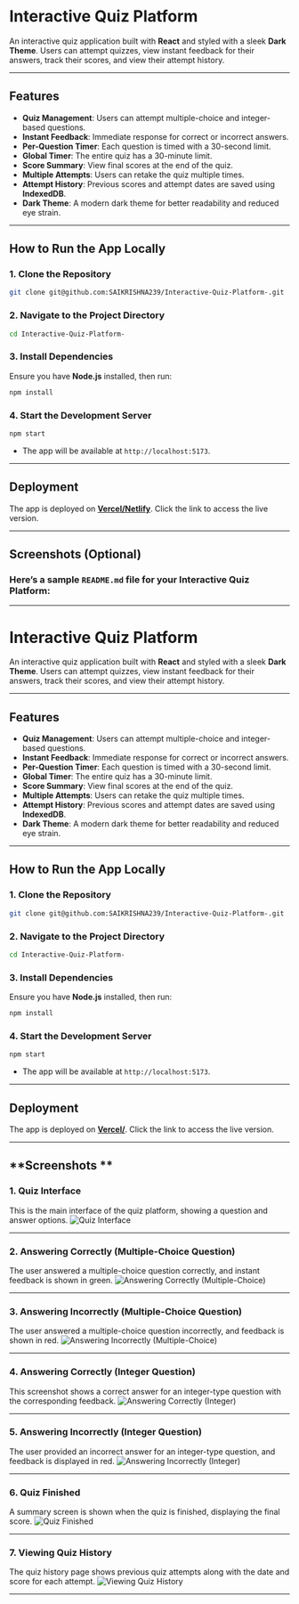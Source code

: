 
# **Interactive Quiz Platform**

An interactive quiz application built with **React** and styled with a sleek **Dark Theme**. Users can attempt quizzes, view instant feedback for their answers, track their scores, and view their attempt history.

---

## **Features**
- **Quiz Management**: Users can attempt multiple-choice and integer-based questions.
- **Instant Feedback**: Immediate response for correct or incorrect answers.
- **Per-Question Timer**: Each question is timed with a 30-second limit.
- **Global Timer**: The entire quiz has a 30-minute limit.
- **Score Summary**: View final scores at the end of the quiz.
- **Multiple Attempts**: Users can retake the quiz multiple times.
- **Attempt History**: Previous scores and attempt dates are saved using **IndexedDB**.
- **Dark Theme**: A modern dark theme for better readability and reduced eye strain.

---

## **How to Run the App Locally**

### **1. Clone the Repository**
```bash
git clone git@github.com:SAIKRISHNA239/Interactive-Quiz-Platform-.git
```

### **2. Navigate to the Project Directory**
```bash
cd Interactive-Quiz-Platform-
```

### **3. Install Dependencies**
Ensure you have **Node.js** installed, then run:
```bash
npm install
```

### **4. Start the Development Server**
```bash
npm start
```

- The app will be available at `http://localhost:5173`.

---

## **Deployment**
The app is deployed on **[Vercel/Netlify](YOUR_DEPLOYED_APP_LINK)**. Click the link to access the live version.

---

## **Screenshots (Optional)**
### **Here’s a sample `README.md` file for your Interactive Quiz Platform:**

---

# **Interactive Quiz Platform**

An interactive quiz application built with **React** and styled with a sleek **Dark Theme**. Users can attempt quizzes, view instant feedback for their answers, track their scores, and view their attempt history.

---

## **Features**
- **Quiz Management**: Users can attempt multiple-choice and integer-based questions.
- **Instant Feedback**: Immediate response for correct or incorrect answers.
- **Per-Question Timer**: Each question is timed with a 30-second limit.
- **Global Timer**: The entire quiz has a 30-minute limit.
- **Score Summary**: View final scores at the end of the quiz.
- **Multiple Attempts**: Users can retake the quiz multiple times.
- **Attempt History**: Previous scores and attempt dates are saved using **IndexedDB**.
- **Dark Theme**: A modern dark theme for better readability and reduced eye strain.

---

## **How to Run the App Locally**

### **1. Clone the Repository**
```bash
git clone git@github.com:SAIKRISHNA239/Interactive-Quiz-Platform-.git
```

### **2. Navigate to the Project Directory**
```bash
cd Interactive-Quiz-Platform-
```

### **3. Install Dependencies**
Ensure you have **Node.js** installed, then run:
```bash
npm install
```

### **4. Start the Development Server**
```bash
npm start
```

- The app will be available at `http://localhost:5173`.

---

## **Deployment**
The app is deployed on **[Vercel/](LINK)**. Click the link to access the live version.

---

## **Screenshots **

### 1. **Quiz Interface**
This is the main interface of the quiz platform, showing a question and answer options.
![Quiz Interface](images/1.png)

---

### 2. **Answering Correctly (Multiple-Choice Question)**
The user answered a multiple-choice question correctly, and instant feedback is shown in green.
![Answering Correctly (Multiple-Choice)](images/2.png)

---

### 3. **Answering Incorrectly (Multiple-Choice Question)**
The user answered a multiple-choice question incorrectly, and feedback is shown in red.
![Answering Incorrectly (Multiple-Choice)](images/3.png)

---

### 4. **Answering Correctly (Integer Question)**
This screenshot shows a correct answer for an integer-type question with the corresponding feedback.
![Answering Correctly (Integer)](images/4.png)

---

### 5. **Answering Incorrectly (Integer Question)**
The user provided an incorrect answer for an integer-type question, and feedback is displayed in red.
![Answering Incorrectly (Integer)](images/5.png)

---

### 6. **Quiz Finished**
A summary screen is shown when the quiz is finished, displaying the final score.
![Quiz Finished](images/6.png)

---

### 7. **Viewing Quiz History**
The quiz history page shows previous quiz attempts along with the date and score for each attempt.
![Viewing Quiz History](images/7.png)

---


